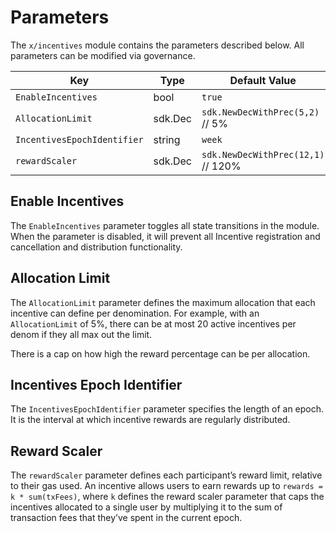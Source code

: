 <!--
order: 7
-->

# Parameters

The `x/incentives` module contains the parameters described below. All parameters can be modified via governance.

| Key                         | Type    | Default Value                      |
| --------------------------- | ------- | ---------------------------------- |
| `EnableIncentives`          | bool    | `true`                             |
| `AllocationLimit`           | sdk.Dec | `sdk.NewDecWithPrec(5,2)` // 5%    |
| `IncentivesEpochIdentifier` | string  | `week`                             |
| `rewardScaler`              | sdk.Dec | `sdk.NewDecWithPrec(12,1)` // 120% |

## Enable Incentives

The `EnableIncentives` parameter toggles all state transitions in the module. When the parameter is disabled, it will prevent all Incentive registration and cancellation and distribution functionality.

## Allocation Limit

The `AllocationLimit` parameter defines the maximum allocation that each incentive can define per denomination. For example, with an `AllocationLimit` of 5%, there can be at most 20 active incentives per denom if they all max out the limit.

There is a cap on how high the reward percentage can be per allocation.

## Incentives Epoch Identifier

The `IncentivesEpochIdentifier` parameter specifies the length of an epoch. It is the interval at which incentive rewards are regularly distributed.

## Reward Scaler

The `rewardScaler` parameter defines  each participant’s reward limit, relative to their gas used. An incentive allows users to earn rewards up to `rewards = k * sum(txFees)`, where `k` defines the reward scaler parameter that caps the incentives allocated to a single user by multiplying it to the sum of transaction fees that they’ve spent in the current epoch.
